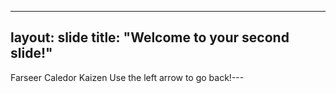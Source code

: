 ---
layout: slide
title: "Welcome to your second slide!"
--
Farseer Caledor Kaizen
Use the left arrow to go back!---
